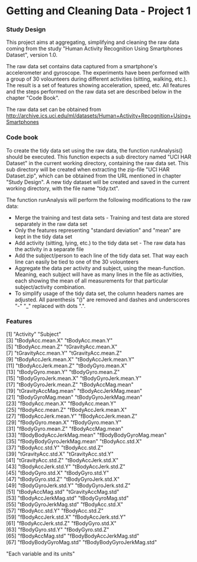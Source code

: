 Getting and Cleaning Data - Project 1
==============

### Study Design

This project aims at aggregating, simplifying and cleaning the raw data coming from the study "Human Activity Recognition Using Smartphones Dataset", version 1.0.

The raw data set contains data captured from a smartphone's accelerometer and gyroscope. The experiments have been performed with a group of 30 volounteers during different activities (sitting, walking, etc.). The result is a set of features showing acceleration, speed, etc. All features and the steps performed on the raw data set are described below in the chapter "Code Book".

The raw data set can be obtained from http://archive.ics.uci.edu/ml/datasets/Human+Activity+Recognition+Using+Smartphones

### Code book

To create the tidy data set using the raw data, the function runAnalysis() should be executed. This function expects a sub directory named "UCI HAR Dataset" in the current working directory, containing the raw data set. This sub directory will be created when extracting the zip-file "UCI HAR Dataset.zip", which can be obtained from the URL mentioned in chapter "Study Design". A new tidy dataset will be created and saved in the current working directory, with the file name "tidy.txt".

The function runAnalysis will perform the following modifications to the raw data:

* Merge the training and test data sets - Training and test data are stored separately in the raw data set
* Only the features representing "standard deviation" and "mean" are kept in the tidy data set
* Add activity (sitting, lying, etc.) to the tidy data set - The raw data has the activity in a separate file
* Add the subject/person to each line of the tidy data set. That way each line can easily be tied to one of the 30 volounteers
* Aggregate the data per activity and subject, using the mean-function. Meaning, each subject will have as many lines in the file as activities, each showing the mean of all measurements for that particular subject/activity combination.
* To simplify usage of the tidy data set, the column headers names are adjusted. All parenthesis "()" are removed and dashes and underscores "-" "_" replaced with dots ".".

### Features

 [1] "Activity"                  "Subject"                  
 [3] "tBodyAcc.mean.X"           "tBodyAcc.mean.Y"          
 [5] "tBodyAcc.mean.Z"           "tGravityAcc.mean.X"       
 [7] "tGravityAcc.mean.Y"        "tGravityAcc.mean.Z"       
 [9] "tBodyAccJerk.mean.X"       "tBodyAccJerk.mean.Y"      
[11] "tBodyAccJerk.mean.Z"       "tBodyGyro.mean.X"         
[13] "tBodyGyro.mean.Y"          "tBodyGyro.mean.Z"         
[15] "tBodyGyroJerk.mean.X"      "tBodyGyroJerk.mean.Y"     
[17] "tBodyGyroJerk.mean.Z"      "tBodyAccMag.mean"         
[19] "tGravityAccMag.mean"       "tBodyAccJerkMag.mean"     
[21] "tBodyGyroMag.mean"         "tBodyGyroJerkMag.mean"    
[23] "fBodyAcc.mean.X"           "fBodyAcc.mean.Y"          
[25] "fBodyAcc.mean.Z"           "fBodyAccJerk.mean.X"      
[27] "fBodyAccJerk.mean.Y"       "fBodyAccJerk.mean.Z"      
[29] "fBodyGyro.mean.X"          "fBodyGyro.mean.Y"         
[31] "fBodyGyro.mean.Z"          "fBodyAccMag.mean"         
[33] "fBodyBodyAccJerkMag.mean"  "fBodyBodyGyroMag.mean"    
[35] "fBodyBodyGyroJerkMag.mean" "tBodyAcc.std.X"           
[37] "tBodyAcc.std.Y"            "tBodyAcc.std.Z"           
[39] "tGravityAcc.std.X"         "tGravityAcc.std.Y"        
[41] "tGravityAcc.std.Z"         "tBodyAccJerk.std.X"       
[43] "tBodyAccJerk.std.Y"        "tBodyAccJerk.std.Z"       
[45] "tBodyGyro.std.X"           "tBodyGyro.std.Y"          
[47] "tBodyGyro.std.Z"           "tBodyGyroJerk.std.X"      
[49] "tBodyGyroJerk.std.Y"       "tBodyGyroJerk.std.Z"      
[51] "tBodyAccMag.std"           "tGravityAccMag.std"       
[53] "tBodyAccJerkMag.std"       "tBodyGyroMag.std"         
[55] "tBodyGyroJerkMag.std"      "fBodyAcc.std.X"           
[57] "fBodyAcc.std.Y"            "fBodyAcc.std.Z"           
[59] "fBodyAccJerk.std.X"        "fBodyAccJerk.std.Y"       
[61] "fBodyAccJerk.std.Z"        "fBodyGyro.std.X"          
[63] "fBodyGyro.std.Y"           "fBodyGyro.std.Z"          
[65] "fBodyAccMag.std"           "fBodyBodyAccJerkMag.std"  
[67] "fBodyBodyGyroMag.std"      "fBodyBodyGyroJerkMag.std" 


"Each variable and its units"


